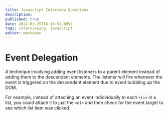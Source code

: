 ```yaml
---
title: Javascript Interview Questions
description: 
published: true
date: 2022-03-25T16:16:52.899Z
tags: interviewing, javascript
editor: markdown
---
```


# Event Delegation
A technique involving adding event listeners to a parent element instead of adding them to the descendant elements. The listener will fire whenever the event is triggered on the descendant element due to event bubbling up the DOM.

For example, instead of attaching an event indidvidually to each `<li>` in a list, you could attach it to just the `<ul>` and then check for the event target to see which list item was clicked.
